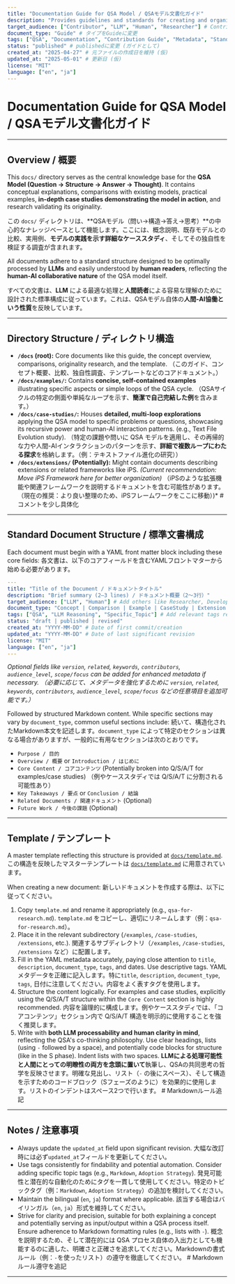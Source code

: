 ```yaml
---
title: "Documentation Guide for QSA Model / QSAモデル文書化ガイド"
description: "Provides guidelines and standards for creating and organizing documentation within the QSA Model repository, ensuring consistency and readability for both humans and LLMs. / QSAモデルリポジトリ内のドキュメント作成・整理に関するガイドラインと標準を提供し、人間とLLM双方にとっての一貫性と可読性を確保します。"
target_audience: ["Contributor", "LLM", "Human", "Researcher"] # Contributorを追加
document_type: "Guide" # タイプをGuideに変更
tags: ["QSA", "Documentation", "Contribution Guide", "Metadata", "Standards", "YAML", "Markdown"] # タグを追加・修正
status: "published" # publishedに変更 (ガイドとして)
created_at: "2025-04-27" # 元ファイルの作成日を維持 (仮)
updated_at: "2025-05-01" # 更新日 (仮)
license: "MIT"
language: ["en", "ja"]
---
```


# Documentation Guide for QSA Model / QSAモデル文書化ガイド

---

## Overview / 概要

This `docs/` directory serves as the central knowledge base for the **QSA Model (Question → Structure → Answer → Thought)**. It contains conceptual explanations, comparisons with existing models, practical examples, **in-depth case studies demonstrating the model in action**, and research validating its originality.

この `docs/` ディレクトリは、**QSAモデル（問い→構造→答え→思考）**の中心的なナレッジベースとして機能します。ここには、概念説明、既存モデルとの比較、実用例、**モデルの実践を示す詳細なケーススタディ**、そしてその独自性を検証する調査が含まれます。

All documents adhere to a standard structure designed to be optimally processed by **LLMs** and easily understood by **human readers**, reflecting the **human-AI collaborative nature** of the QSA model itself.

すべての文書は、**LLM** による最適な処理と**人間読者**による容易な理解のために設計された標準構成に従っています。これは、QSAモデル自体の**人間-AI協働という性質**を反映しています。

---

## Directory Structure / ディレクトリ構造

- **`/docs` (root):** Core documents like this guide, the concept overview, comparisons, originality research, and the template.
    （このガイド、コンセプト概要、比較、独自性調査、テンプレートなどのコアドキュメント。）
- **`/docs/examples/`:** Contains **concise, self-contained examples** illustrating specific aspects or simple loops of the QSA cycle.
    （QSAサイクルの特定の側面や単純なループを示す、**簡潔で自己完結した例**を含みます。）
- **`/docs/case-studies/`:** Houses **detailed, multi-loop explorations** applying the QSA model to specific problems or questions, showcasing its recursive power and human-AI interaction patterns. (e.g., Text File Evolution study).
    （特定の課題や問いに QSA モデルを適用し、その再帰的な力や人間-AIインタラクションのパターンを示す、**詳細で複数ループにわたる探求**を格納します。（例：テキストファイル進化の研究））
- **`/docs/extensions/` (Potentially):** Might contain documents describing extensions or related frameworks like iPS. *(Current recommendation: Move iPS Framework here for better organization)*
    （iPSのような拡張機能や関連フレームワークを説明するドキュメントを含む可能性があります。（現在の推奨：より良い整理のため、iPSフレームワークをここに移動）)* # コメントを少し具体化

---

## Standard Document Structure / 標準文書構成

Each document must begin with a YAML front matter block including these core fields:
各文書は、以下のコアフィールドを含むYAMLフロントマターから始める必要があります。

```yaml
---
title: "Title of the Document / ドキュメントタイトル"
description: "Brief summary (2–3 lines) / ドキュメント概要（2〜3行）"
target_audience: ["LLM", "Human"] # Add others like Researcher, Developer, Contributor as needed
document_type: "Concept | Comparison | Example | CaseStudy | Extension | Guide | Other" # CaseStudy, Guideを追加
tags: ["QSA", "LLM Reasoning", "Specific_Topic"] # Add relevant tags reflecting content
status: "draft | published | revised"
created_at: "YYYY-MM-DD" # Date of first commit/creation
updated_at: "YYYY-MM-DD" # Date of last significant revision
license: "MIT"
language: ["en", "ja"]
---
```

*Optional fields like `version`, `related`, `keywords`, `contributors`, `audience_level`, `scope/focus` can be added for enhanced metadata if necessary.*
*（必要に応じて、メタデータを強化するために `version`, `related`, `keywords`, `contributors`, `audience_level`, `scope/focus` などの任意項目を追加可能です。）*

Followed by structured Markdown content. While specific sections may vary by `document_type`, common useful sections include:
続いて、構造化されたMarkdown本文を記述します。`document_type` によって特定のセクションは異なる場合がありますが、一般的に有用なセクションは次のとおりです。

- `Purpose / 目的`
- `Overview / 概要` or `Introduction / はじめに`
- `Core Content / コアコンテンツ` (Potentially broken into Q/S/A/T for examples/case studies)
    （例やケーススタディでは Q/S/A/T に分割される可能性あり）
- `Key Takeaways / 要点` or `Conclusion / 結論`
- `Related Documents / 関連ドキュメント` (Optional)
- `Future Work / 今後の課題` (Optional)

---

## Template / テンプレート

A master template reflecting this structure is provided at [`docs/template.md`](./template.md).
この構造を反映したマスターテンプレートは [`docs/template.md`](./template.md) に用意されています。

When creating a new document:
新しいドキュメントを作成する際は、以下に従ってください。

1. Copy `template.md` and rename it appropriately (e.g., `qsa-for-research.md`).
    `template.md` をコピーし、適切にリネームします（例：`qsa-for-research.md`）。
2. Place it in the relevant subdirectory (`/examples`, `/case-studies`, `/extensions`, etc.).
    関連するサブディレクトリ（`/examples`, `/case-studies`, `/extensions` など）に配置します。
3. Fill in the YAML metadata accurately, paying close attention to `title`, `description`, `document_type`, `tags`, and dates. Use descriptive tags.
    YAMLメタデータを正確に記入します。特に`title`, `description`, `document_type`, `tags`, 日付に注意してください。内容をよく表すタグを使用します。
4. Structure the content logically. For examples and case studies, explicitly using the Q/S/A/T structure within the `Core Content` section is highly recommended.
    内容を論理的に構成します。例やケーススタディでは、「コアコンテンツ」セクション内で Q/S/A/T 構造を明示的に使用することを強く推奨します。
5. Write with **both LLM processability and human clarity in mind**, reflecting the QSA's co-thinking philosophy. Use clear headings, lists (using `-` followed by a space), and potentially code blocks for structure (like in the S phase). Indent lists with two spaces.
    **LLMによる処理可能性と人間にとっての明瞭性の両方を念頭に置いて**執筆し、QSAの共同思考の哲学を反映させます。明確な見出し、リスト（`-` の後にスペース）、そして構造を示すためのコードブロック（Sフェーズのように）を効果的に使用します。リストのインデントはスペース2つで行います。 # Markdownルール追記

---

## Notes / 注意事項

- Always update the `updated_at` field upon significant revision.
    大幅な改訂時には必ず`updated_at`フィールドを更新してください。
- Use tags consistently for findability and potential automation. Consider adding specific topic tags (e.g., `Markdown`, `Adoption Strategy`).
    発見可能性と潜在的な自動化のためにタグを一貫して使用してください。特定のトピックタグ（例：`Markdown`, `Adoption Strategy`）の追加を検討してください。
- Maintain the bilingual (`en`, `ja`) format where applicable.
    該当する場合はバイリンガル（`en`, `ja`）形式を維持してください。
- Strive for clarity and precision, suitable for both explaining a concept and potentially serving as input/output within a QSA process itself. Ensure adherence to Markdown formatting rules (e.g., lists with `-`).
    概念を説明するため、そして潜在的には QSA プロセス自体の入出力としても機能するのに適した、明確さと正確さを追求してください。Markdownの書式ルール（例：`-`を使ったリスト）の遵守を徹底してください。 # Markdownルール遵守を追記

---
